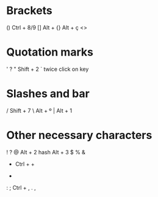 
# Brackets
() Ctrl + 8/9
[] Alt + 
{} Alt + ç
<> 

# Quotation marks
' ?
" Shift + 2
` twice click on key

# Slashes and bar
/ Shift + 7 
\ Alt + º
| Alt + 1

# Other necessary characters
!
?
@ Alt + 2
hash Alt + 3
$
%
&
* Ctrl + +
-
:
; Ctrl + ,
. 
,


